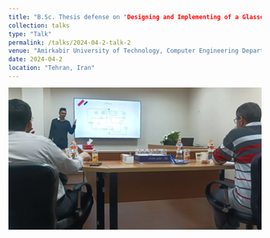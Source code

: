 ```yaml
---
title: "B.Sc. Thesis defense on "Designing and Implementing of a Glasses Shop using 3D Augmented Reality""
collection: talks
type: "Talk"
permalink: /talks/2024-04-2-talk-2
venue: "Amirkabir University of Technology, Computer Engineering Department"
date: 2024-04-2
location: "Tehran, Iran"
---
```

<img src='/images/bscdefense.png'>
